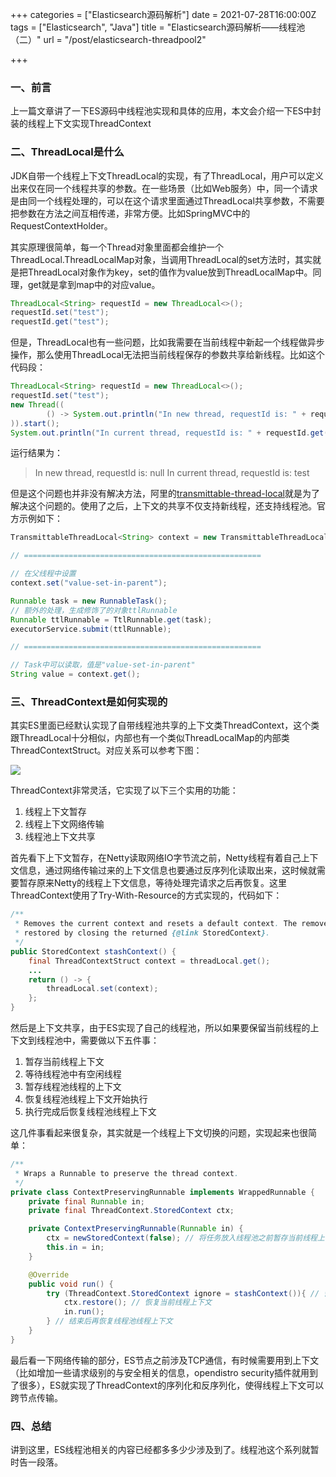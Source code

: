 +++
categories = ["Elasticsearch源码解析"]
date = 2021-07-28T16:00:00Z
tags = ["Elasticsearch", "Java"]
title = "Elasticsearch源码解析——线程池（二）"
url = "/post/elasticsearch-threadpool2"

+++
### 一、前言

上一篇文章讲了一下ES源码中线程池实现和具体的应用，本文会介绍一下ES中封装的线程上下文实现ThreadContext

### 二、ThreadLocal是什么

JDK自带一个线程上下文ThreadLocal的实现，有了ThreadLocal，用户可以定义出来仅在同一个线程共享的参数。在一些场景（比如Web服务）中，同一个请求是由同一个线程处理的，可以在这个请求里面通过ThreadLocal共享参数，不需要把参数在方法之间互相传递，非常方便。比如SpringMVC中的RequestContextHolder。

其实原理很简单，每一个Thread对象里面都会维护一个ThreadLocal.ThreadLocalMap对象，当调用ThreadLocal的set方法时，其实就是把ThreadLocal对象作为key，set的值作为value放到ThreadLocalMap中。同理，get就是拿到map中的对应value。

```Java
ThreadLocal<String> requestId = new ThreadLocal<>();
requestId.set("test");
requestId.get("test");
```

但是，ThreadLocal也有一些问题，比如我需要在当前线程中新起一个线程做异步操作，那么使用ThreadLocal无法把当前线程保存的参数共享给新线程。比如这个代码段：

```Java
ThreadLocal<String> requestId = new ThreadLocal<>();
requestId.set("test");
new Thread((
        () -> System.out.println("In new thread, requestId is: " + requestId.get())
)).start();
System.out.println("In current thread, requestId is: " + requestId.get());
```

运行结果为：

> In new thread, requestId is: null
> In current thread, requestId is: test

但是这个问题也并非没有解决方法，阿里的[transmittable-thread-local](https://github.com/alibaba/transmittable-thread-local)就是为了解决这个问题的。使用了之后，上下文的共享不仅支持新线程，还支持线程池。官方示例如下：

```Java
TransmittableThreadLocal<String> context = new TransmittableThreadLocal<>();

// =====================================================

// 在父线程中设置
context.set("value-set-in-parent");

Runnable task = new RunnableTask();
// 额外的处理，生成修饰了的对象ttlRunnable
Runnable ttlRunnable = TtlRunnable.get(task);
executorService.submit(ttlRunnable);

// =====================================================

// Task中可以读取，值是"value-set-in-parent"
String value = context.get();
```

### 三、ThreadContext是如何实现的

其实ES里面已经默认实现了自带线程池共享的上下文类ThreadContext，这个类跟ThreadLocal十分相似，内部也有一个类似ThreadLocalMap的内部类ThreadContextStruct。对应关系可以参考下图：

![](/images/thread-to-threadpool-1.png)

ThreadContext非常灵活，它实现了以下三个实用的功能：

1. 线程上下文暂存
2. 线程上下文网络传输
3. 线程池上下文共享

首先看下上下文暂存，在Netty读取网络IO字节流之前，Netty线程有着自己上下文信息，通过网络传输过来的上下文信息也要通过反序列化读取出来，这时候就需要暂存原来Netty的线程上下文信息，等待处理完请求之后再恢复。这里ThreadContext使用了Try-With-Resource的方式实现的，代码如下：

```Java
/**
 * Removes the current context and resets a default context. The removed context can be
 * restored by closing the returned {@link StoredContext}.
 */
public StoredContext stashContext() {
    final ThreadContextStruct context = threadLocal.get();
    ...
    return () -> {
        threadLocal.set(context);
    };
}
```

然后是上下文共享，由于ES实现了自己的线程池，所以如果要保留当前线程的上下文到线程池中，需要做以下五件事：

1. 暂存当前线程上下文
2. 等待线程池中有空闲线程
3. 暂存线程池线程的上下文
4. 恢复线程池线程上下文开始执行
5. 执行完成后恢复线程池线程上下文

这几件事看起来很复杂，其实就是一个线程上下文切换的问题，实现起来也很简单：

```Java
/**
 * Wraps a Runnable to preserve the thread context.
 */
private class ContextPreservingRunnable implements WrappedRunnable {
    private final Runnable in;
    private final ThreadContext.StoredContext ctx;

    private ContextPreservingRunnable(Runnable in) {
        ctx = newStoredContext(false); // 将任务放入线程池之前暂存当前线程上下文
        this.in = in;
    }

    @Override
    public void run() {
        try (ThreadContext.StoredContext ignore = stashContext()){ // 暂存线程池线程上下文
            ctx.restore(); // 恢复当前线程上下文
            in.run();
        } // 结束后再恢复线程池线程上下文
    }
}
```

最后看一下网络传输的部分，ES节点之前涉及TCP通信，有时候需要用到上下文（比如增加一些请求级别的与安全相关的信息，opendistro security插件就用到了很多），ES就实现了ThreadContext的序列化和反序列化，使得线程上下文可以跨节点传输。

### 四、总结

讲到这里，ES线程池相关的内容已经都多多少少涉及到了。线程池这个系列就暂时告一段落。